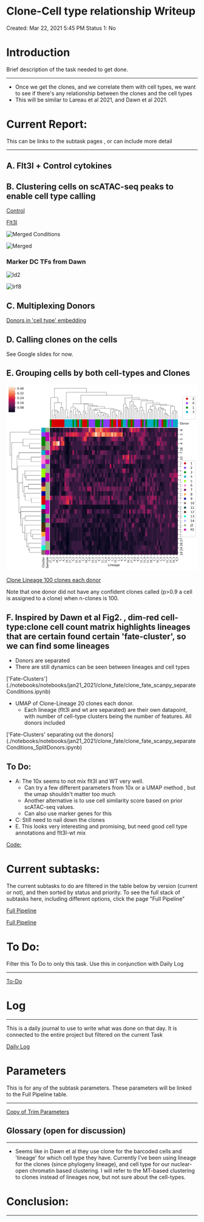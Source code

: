 # Clone-Cell type relationship Writeup

Created: Mar 22, 2021 5:45 PM
Status 1: No

# Introduction

Brief description of the task needed to get done.

---

- Once we get the clones, and we correlate them with cell types, we want to see if there's any relationship between the clones and the cell types
- This will be similar to Lareau et al 2021, and Dawn et al 2021.

# Current Report:

This can be links to the subtask pages , or can include more detail

---

## A. Flt3l + Control cytokines

## B. Clustering cells on scATAC-seq peaks to enable cell type calling

[Control](./reports/clusters/clusters_P2.png)

[Flt3l](./reports/clusters/clusters_J2.png)

![Merged Conditions](./reports/clusters/irf8/reanalysis_aggr_conditions.png)

![Merged](./reports/clusters/irf8/clusters_reanalysis.png)

### Marker DC TFs from Dawn

![Id2](./reports/clusters/irf8/id2.png)

![Irf8](./reports/clusters/irf8/reanalysis_irf8.png)

## C. Multiplexing Donors

[Donors in 'cell type' embedding](./Analysis/lineage_and_peakclusters/results/jan21_2021/cells_merged_lin_and_peak_donors.tsne.subplots.png)

## D.  Calling clones on the cells

See Google slides for now.

## E. Grouping cells by both cell-types and Clones

![Clone Lineage 20 clones each donor](./Analysis/lineage_and_peakclusters/results/jan21_2021/cells_merged_lin_and_peak_nclones20.overlap_percent_normClone.png)

[Clone Lineage 100 clones each donor](./Analysis/lineage_and_peakclusters/results/jan21_2021/cells_merged_lin_and_peak_nclones100.overlap_percent_normClone.png)

Note that one donor did not have any confident clones called (p>0.9 a cell is assigned to a clone) when n-clones is 100.

## F. Inspired by Dawn et al Fig2. , dim-red cell-type:clone cell count matrix highlights lineages that are certain found certain 'fate-cluster', so we can find some lineages

- Donors are separated
- There are still dynamics can be seen between lineages and cell types

['Fate-Clusters'] (./notebooks/notebooks/jan21_2021/clone_fate/clone_fate_scanpy_separateConditions.ipynb)

- UMAP of Clone-Lineage 20 clones each donor.
    - Each lineage (flt3l and wt are separated) are their own datapoint, with number of cell-type clusters being the number of features. All donors included

['Fate-Clusters' separating out the donors] (./notebooks/notebooks/jan21_2021/clone_fate/clone_fate_scanpy_separateConditions_SplitDonors.ipynb)

## To Do:

- A: The 10x seems to not mix flt3l and WT very well.
    - Can try a few different parameters from 10x or a UMAP method , but the umap shouldn't matter too much
    - Another alternative is to use cell similarity score based on prior scATAC-seq values.
    - Can also use marker genes for this
- C: Still need to nail down the clones
- E. This looks very interesting and promising, but need good cell type annotations and flt3l-wt mix

[Code:](https://www.notion.so/5f88c425df6b48ef8df51ef3521bb985)

# Current subtasks:

The current subtasks to do are filtered in the table below by version (current or not), and then sorted by status and priority.  To see the full stack of subtasks here, including different options, click the page "Full Pipeline"

[Full Pipeline](https://www.notion.so/64dde08b46d54776b7500e18bdbf4130)

[Full Pipeline](https://www.notion.so/8190f92ecb014a2a98ce870ecc2dff23)

# To Do:

Filter this To Do to only this task. Use this in conjunction with Daily Log

---

[To-Do ](https://www.notion.so/0f158156f549475a82c95042b3c8e952)

# Log

---

This is a daily journal to use to write what was done on that day. It is connected to the entire project but filtered on the current Task

[Daily Log](https://www.notion.so/76b063333f1c488bab950f5bd40678d3)

# Parameters

This is for any of the subtask parameters. These parameters will be linked to the Full Pipeline table.

---

[Copy of Trim Parameters](https://www.notion.so/3a135377fa974745bdb748033ca41076)

## Glossary (open for discussion)

---

- Seems like in Dawn et al they use clone for the barcoded cells and 'lineage' for which cell type they have. Currently I've been using lineage for the clones (since phylogeny lineage), and cell type for our nuclear-open chromatin based clustering. I will  refer to the MT-based clustering to clones instead of lineages now, but not sure about the cell-types.

# Conclusion:

---

